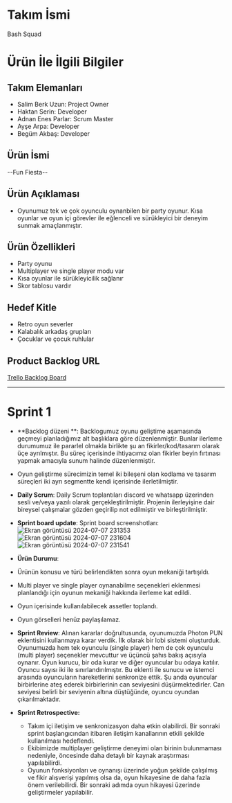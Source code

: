 # **Takım İsmi**

Bash Squad

# Ürün İle İlgili Bilgiler

## Takım Elemanları

- Salim Berk Uzun: Project Owner
- Haktan Serin: Developer
- Adnan Enes Parlar: Scrum Master
- Ayşe Arpa: Developer
- Begüm Akbaş: Developer

## Ürün İsmi

--Fun Fiesta--

## Ürün Açıklaması

- Oyunumuz tek ve çok oyunculu oynanbilen bir party oyunur. Kısa oyunlar ve oyun içi görevler ile eğlenceli ve sürükleyici bir deneyim sunmak amaçlanmıştır.

## Ürün Özellikleri

- Party oyunu
- Multiplayer ve single player modu var
- Kısa oyunlar ile sürükleyicilik sağlanır
- Skor tablosu vardır

## Hedef Kitle

- Retro oyun severler
- Kalabalık arkadaş grupları
- Çocuklar ve çocuk ruhlular

## Product Backlog URL

[Trello Backlog Board](https://trello.com/b/597XY6kT/u-2)

---

# Sprint 1

- **Backlog düzeni **: Backlogumuz oyunu geliştime aşamasında geçmeyi planladığımız alt başlıklara göre düzenlenmiştir. Bunlar ilerleme durumumuz ile pararlel olmakla birlikte şu an fikirler/kod/tasarım olarak üçe ayrılmıştır. Bu süreç içerisinde ihtiyacımız olan fikirler beyin fırtınası yapmak amacıyla sunum halinde düzenlenmiştir.
- Oyun geliştirme sürecimizin temel iki bileşeni olan kodlama ve tasarım süreçleri iki ayrı segmentte kendi içerisinde ilerletilmiştir.

- **Daily Scrum**: Daily Scrum toplantıları discord ve whatsapp üzerinden sesli ve/veya yazılı olarak gerçekleştirilmiştir. Projenin ilerleyişine dair bireysel çalışmalar gözden geçirilip not edilmiştir ve birleştirilmiştir.

- **Sprint board update**: Sprint board screenshotları: 
![Ekran görüntüsü 2024-07-07 231353](https://github.com/aysearpa00/U-2/assets/159146551/ca82ee7d-6da3-4863-96e5-9622659a5445)
![Ekran görüntüsü 2024-07-07 231604](https://github.com/aysearpa00/U-2/assets/159146551/109c3f4e-f7f0-4247-84a1-48fe7c5a3666)
![Ekran görüntüsü 2024-07-07 231541](https://github.com/aysearpa00/U-2/assets/159146551/c9888892-bc8f-42f5-a55d-486d811444a5)


- **Ürün Durumu**:
- Ürünün konusu ve türü belirlendikten sonra oyun mekaniği tartışıldı.
- Multi player ve single player oynanabilme seçenekleri eklenmesi planlandığı için oyunun mekaniği hakkında ilerleme kat edildi.
- Oyun içerisinde kullanılabilecek assetler toplandı.
- Oyun görselleri henüz paylaşılamaz.

- **Sprint Review**: 
Alınan kararlar doğrultusunda, oyunumuzda Photon PUN eklentisini kullanmaya karar verdik. İlk olarak bir lobi sistemi oluşturduk. Oyunumuzda hem tek oyunculu (single player) hem de çok oyunculu (multi player) seçenekler mevcuttur ve üçüncü şahıs bakış açısıyla oynanır. Oyun kurucu, bir oda kurar ve diğer oyuncular bu odaya katılır. Oyuncu sayısı iki ile sınırlandırılmıştır. Bu eklenti ile sunucu ve istemci arasında oyuncuların hareketlerini senkronize ettik. Şu anda oyuncular birbirlerine ateş ederek birbirlerinin can seviyesini düşürmektedirler. Can seviyesi belirli bir seviyenin altına düştüğünde, oyuncu oyundan çıkarılmaktadır.

- **Sprint Retrospective:**
  - Takım içi iletişim ve senkronizasyon daha etkin olabilirdi. Bir sonraki sprint başlangıcından itibaren iletişim kanallarının etkili şekilde kullanılması hedeflendi.
  - Ekibimizde multiplayer geliştirme deneyimi olan birinin bulunmaması nedeniyle, öncesinde daha detaylı bir kaynak araştırması yapılabilirdi.
  - Oyunun fonksiyonları ve oynanışı üzerinde yoğun şekilde çalışılmış ve fikir alışverişi yapılmış olsa da, oyun hikayesine de daha fazla önem verilebilirdi. Bir sonraki adımda oyun hikayesi üzerinde geliştirmeler yapılabilir.
